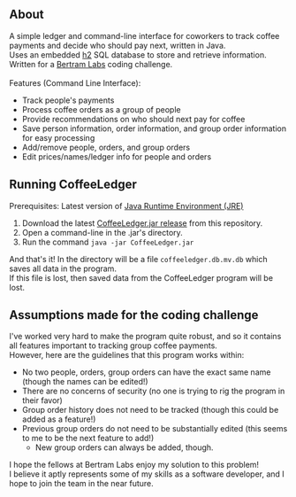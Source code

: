 ## About

A simple ledger and command-line interface for coworkers to track coffee payments and decide who should pay next, written in Java. \
Uses an embedded [h2](https://www.h2database.com/html/main.html) SQL database to store and retrieve information. \
Written for a [Bertram Labs](https://www.bertramlabs.com/) coding challenge. \
\
Features (Command Line Interface):
- Track people's payments
- Process coffee orders as a group of people
- Provide recommendations on who should next pay for coffee
- Save person information, order information, and group order information for easy processing
- Add/remove people, orders, and group orders
- Edit prices/names/ledger info for people and orders

## Running CoffeeLedger
Prerequisites: Latest version of [Java Runtime Environment (JRE)](https://www.java.com/en/download/manual.jsp)
1. Download the latest [CoffeeLedger.jar release](https://github.com/Swar-42/CoffeeLedger/releases) from this repository.
2. Open a command-line in the .jar's directory.
3. Run the command `java -jar CoffeeLedger.jar`
<!-- -->
And that's it! In the directory will be a file `coffeeledger.db.mv.db` which saves all data in the program. \
If this file is lost, then saved data from the CoffeeLedger program will be lost.

## Assumptions made for the coding challenge

I've worked very hard to make the program quite robust, and so it contains all features important to tracking group coffee payments. \
However, here are the guidelines that this program works within: 
* No two people, orders, group orders can have the exact same name (though the names can be edited!)
* There are no concerns of security (no one is trying to rig the program in their favor)
* Group order history does not need to be tracked (though this could be added as a feature!)
* Previous group orders do not need to be substantially edited (this seems to me to be the next feature to add!)
    * New group orders can always be added, though.
<!-- -->
I hope the fellows at Bertram Labs enjoy my solution to this problem! \
I believe it aptly represents some of my skills as a software developer, and I hope to join the team in the near future.

